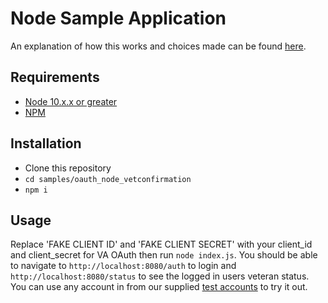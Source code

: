 # Node Sample Application

An explanation of how this works and choices made can be found [here](https://developer.va.gov/oauth).

## Requirements

* [Node 10.x.x or greater](https://nodejs.org/en/)
* [NPM](https://www.npmjs.com/get-npm)

## Installation

* Clone this repository
* `cd samples/oauth_node_vetconfirmation`
* `npm i`

## Usage

Replace 'FAKE CLIENT ID' and 'FAKE CLIENT SECRET' with your client\_id and client\_secret for VA OAuth then run `node index.js`. You should be able to navigate to `http://localhost:8080/auth` to login and `http://localhost:8080/status` to see the logged in users veteran status. You can use any account in from our supplied [test accounts](../../test-accounts.md) to try it out. 
